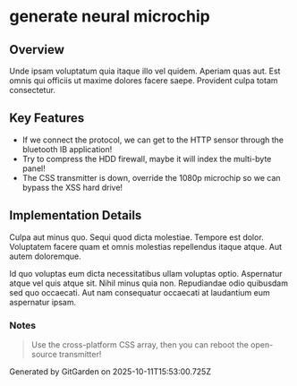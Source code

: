 # generate neural microchip

## Overview
Unde ipsam voluptatum quia itaque illo vel quidem. Aperiam quas aut. Est omnis qui officiis ut maxime dolores facere saepe. Provident culpa totam consectetur.

## Key Features
- If we connect the protocol, we can get to the HTTP sensor through the bluetooth IB application!
- Try to compress the HDD firewall, maybe it will index the multi-byte panel!
- The CSS transmitter is down, override the 1080p microchip so we can bypass the XSS hard drive!

## Implementation Details
Culpa aut minus quo. Sequi quod dicta molestiae. Tempore est dolor. Voluptatem facere quam et omnis molestias repellendus itaque atque. Aut autem doloremque.
 Id quo voluptas eum dicta necessitatibus ullam voluptas optio. Aspernatur atque vel quis atque sit. Nihil minus quia non. Repudiandae odio quibusdam sed quo occaecati. Aut nam consequatur occaecati at laudantium eum aspernatur ipsam.

### Notes
> Use the cross-platform CSS array, then you can reboot the open-source transmitter!

Generated by GitGarden on 2025-10-11T15:53:00.725Z